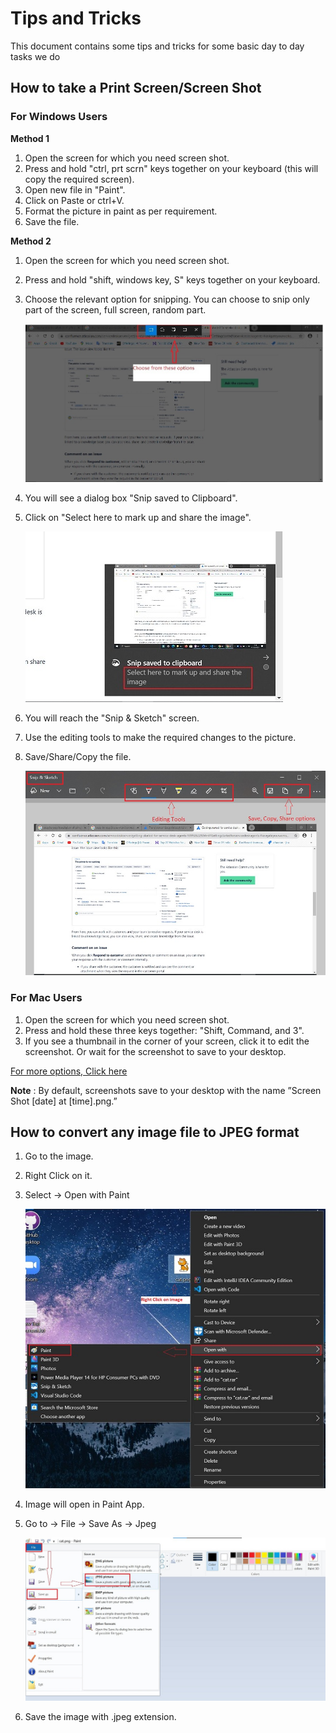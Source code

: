 # **Tips and Tricks**

This document contains some tips and tricks for some basic day to day tasks we do

## **How to take a Print Screen/Screen Shot**

### **For Windows Users**

**Method 1**

1.  Open the screen for which you need screen shot.
2.  Press and hold "ctrl, prt scrn" keys together on your keyboard (this will copy the required screen).
3.  Open new file in "Paint".
4.  Click on Paste or ctrl+V.
5.  Format the picture in paint as per requirement.
6.  Save the file.

**Method 2**

1.  Open the screen for which you need screen shot.
2.  Press and hold "shift, windows key, S" keys together on your keyboard.
3.  Choose the relevant option for snipping. You can choose to snip only part of the screen, full screen, random part.

    ![snip option](../images/Initial-images/Tips/snipoption.jpg)

4.  You will see a dialog box "Snip saved to Clipboard".
5.  Click on "Select here to mark up and share the image".

    ![snip edit](../images/Initial-images/Tips/snipedit.jpg)

6.  You will reach the "Snip & Sketch" screen.
7.  Use the editing tools to make the  required changes to the picture.
8.  Save/Share/Copy the file.

    ![snip edit1](../images/Initial-images/Tips/snipedit1.jpg)


### **For Mac Users**

1.  Open the screen for which you need screen shot.
2.  Press and hold these three keys together: "Shift, Command, and 3". 
3.  If you see a thumbnail in the corner of your screen, click it to edit the screenshot. Or wait for the screenshot to save to your desktop.

[For more options, Click here](https://support.apple.com/en-in/HT201361)

**Note** : By default, screenshots save to your desktop with the name ”Screen Shot [date] at [time].png.”


## **How to convert any image file to JPEG format**

1.  Go to the image.
2.  Right Click on it.
3.  Select -> Open with Paint

    ![open paint](../images/Initial-images/Tips/openpaint.jpg)

4.  Image will open in Paint App.
5.  Go to -> File -> Save As -> Jpeg

    ![save jpeg](../images/Initial-images/Tips/savejpeg.jpg)

6.  Save the image with .jpeg extension.